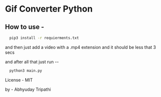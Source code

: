 # Gif Converter Python

## How to use -

```sh
  pip3 install -r requierments.txt
```

and then just add a video with a .mp4 extension and it should be less that 3 secs

and after all that just run --

```sh
  python3 main.py
```

License - MIT

by - Abhyuday Tripathi